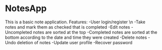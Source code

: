 # NotesApp
This is a basic note application.
Features:
-User login/register \n
-Take notes and mark them as checked that is completed
-Edit notes
-Uncompleted notes are sorted at the top
-Completed notes are sorted at the bottom according to the date and time they were created
-Delete notes
-Undo deletion of notes
-Update user profile
-Recover password

